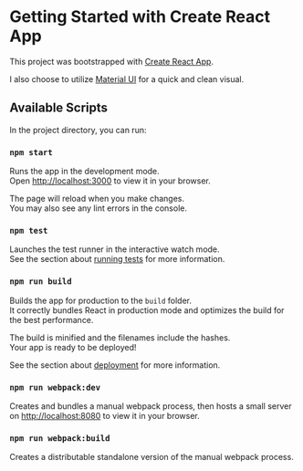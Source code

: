# Getting Started with Create React App

This project was bootstrapped with [Create React App](https://github.com/facebook/create-react-app).

I also choose to utilize [Material UI](https://mui.com/) for a quick and clean visual.

## Available Scripts

In the project directory, you can run:

### `npm start`

Runs the app in the development mode.\
Open [http://localhost:3000](http://localhost:3000) to view it in your browser.

The page will reload when you make changes.\
You may also see any lint errors in the console.

### `npm test`

Launches the test runner in the interactive watch mode.\
See the section about [running tests](https://facebook.github.io/create-react-app/docs/running-tests) for more information.

### `npm run build`

Builds the app for production to the `build` folder.\
It correctly bundles React in production mode and optimizes the build for the best performance.

The build is minified and the filenames include the hashes.\
Your app is ready to be deployed!

See the section about [deployment](https://facebook.github.io/create-react-app/docs/deployment) for more information.

### `npm run webpack:dev`

Creates and bundles a manual webpack process, then hosts a small server on [http://localhost:8080](http://localhost:8080) to view it in your browser.

### `npm run webpack:build`

Creates a distributable standalone version of the manual webpack process.
